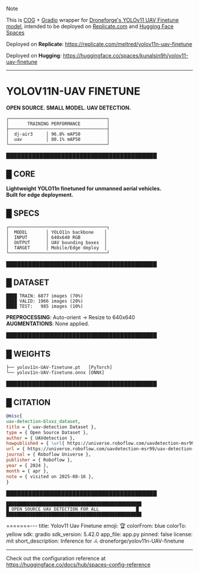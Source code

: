 > [!NOTE]
> This is [COG](https://cog.run) + [Gradio](gradio) wrapper for [Droneforge's YOLOv11 UAV Finetune model](https://github.com/droneforge/yolov11n-UAV-finetune), intended to be deployed on [Replicate.com](https://replicate.com) and [Hugging Face Spaces](https://huggingface.co/spaces)

Deployed on **Replicate**: https://replicate.com/meltred/yolov11n-uav-finetune

Deployed on **Hugging**: https://huggingface.co/spaces/kunalsin9h/yolov11-uav-finetune

---

# YOLOV11N-UAV FINETUNE

**OPEN SOURCE. SMALL MODEL. UAV DETECTION.**

```
┌─────────────────────────────────────┐
│       TRAINING PERFORMANCE          │
├─────────────────────────────────────┤
│  dj-air3     │ 96.8% mAP50          │
│  uav         │ 80.1% mAP50          │
└─────────────────────────────────────┘
```

█████████████████████████████████████████

## █ CORE

**Lightweight YOLO11n finetuned for unmanned aerial vehicles.**  
**Built for edge deployment.**

## █ SPECS

```
┌─────────────────────────────────────┐
│  MODEL       │ YOLO11n backbone    │
│  INPUT       │ 640x640 RGB         │
│  OUTPUT      │ UAV bounding boxes  │
│  TARGET      │ Mobile/Edge deploy  │
└─────────────────────────────────────┘
```

█████████████████████████████████████████

## █ DATASET

```
████ TRAIN: 6877 images (70%)
████ VALID: 1966 images (20%)
████ TEST:   985 images (10%)
```

**PREPROCESSING**: Auto-orient → Resize to 640x640  
**AUGMENTATIONS**: None applied.

█████████████████████████████████████████

## █ WEIGHTS

```
├── yolov11n-UAV-finetune.pt   [PyTorch]
└── yolov11n-UAV-finetune.onnx [ONNX]
```

█████████████████████████████████████████

## █ CITATION

```bibtex
@misc{
uav-detection-blxxz_dataset,
title = { uav-detection Dataset },
type = { Open Source Dataset },
author = { UAVdetection },
howpublished = { \url{ https://universe.roboflow.com/uavdetection-msr99/uav-detection-blxxz } },
url = { https://universe.roboflow.com/uavdetection-msr99/uav-detection-blxxz },
journal = { Roboflow Universe },
publisher = { Roboflow },
year = { 2024 },
month = { apr },
note = { visited on 2025-08-16 },
}
```

█████████████████████████████████████████

```
███████████████████████████████████████████████████
█ OPEN SOURCE UAV DETECTION FOR ALL              █
███████████████████████████████████████████████████
```

=======---
title: Yolov11 Uav Finetune
emoji: 🏆
colorFrom: blue
colorTo: yellow
sdk: gradio
sdk_version: 5.42.0
app_file: app.py
pinned: false
license: mit
short_description: Inference for 𖥂 droneforge/yolov11n-UAV-finetune

---

Check out the configuration reference at https://huggingface.co/docs/hub/spaces-config-reference
